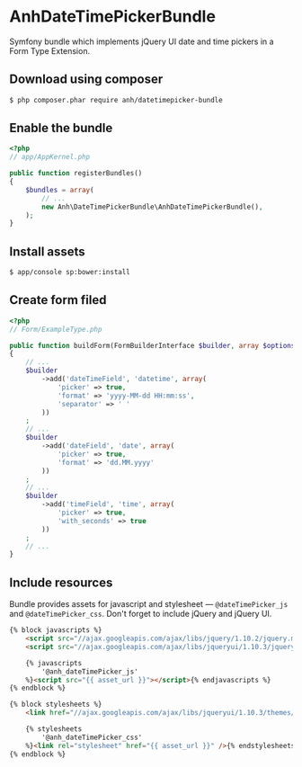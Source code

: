 # AnhDateTimePickerBundle

Symfony bundle which implements jQuery UI date and time pickers in a Form Type Extension.

## Download using composer

```sh
$ php composer.phar require anh/datetimepicker-bundle
```

## Enable the bundle

```php
<?php
// app/AppKernel.php

public function registerBundles()
{
    $bundles = array(
        // ...
        new Anh\DateTimePickerBundle\AnhDateTimePickerBundle(),
    );
}
```

## Install assets

```sh
$ app/console sp:bower:install
```

## Create form filed

```php
<?php
// Form/ExampleType.php

public function buildForm(FormBuilderInterface $builder, array $options)
{
    // ...
    $builder
        ->add('dateTimeField', 'datetime', array(
            'picker' => true,
            'format' => 'yyyy-MM-dd HH:mm:ss',
            'separator' => ' '
        ))
    ;
    // ...
    $builder
        ->add('dateField', 'date', array(
            'picker' => true,
            'format' => 'dd.MM.yyyy'
        ))
    ;
    // ...
    $builder
        ->add('timeField', 'time', array(
            'picker' => true,
            'with_seconds' => true
        ))
    ;
    // ...
}
```

## Include resources

Bundle provides assets for javascript and stylesheet — `@dateTimePicker_js` and `@dateTimePicker_css`. Don't forget to include jQuery and jQuery UI.

```html
{% block javascripts %}
    <script src="//ajax.googleapis.com/ajax/libs/jquery/1.10.2/jquery.min.js"></script>
    <script src="//ajax.googleapis.com/ajax/libs/jqueryui/1.10.3/jquery-ui.min.js"></script>

    {% javascripts
        '@anh_dateTimePicker_js'
    %}<script src="{{ asset_url }}"></script>{% endjavascripts %}
{% endblock %}
```

```html
{% block stylesheets %}
    <link href="//ajax.googleapis.com/ajax/libs/jqueryui/1.10.3/themes/smoothness/jquery-ui.min.css" rel="stylesheet">

    {% stylesheets
        '@anh_dateTimePicker_css'
    %}<link rel="stylesheet" href="{{ asset_url }}" />{% endstylesheets %}
{% endblock %}
```